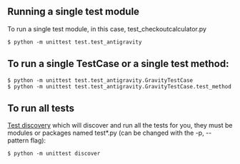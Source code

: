 ## Running a single test module
To run a single test module, in this case, test_checkoutcalculator.py
```
$ python -m unittest test.test_antigravity
```

## To run a single TestCase or a single test method:
```
$ python -m unittest test.test_antigravity.GravityTestCase
$ python -m unittest test.test_antigravity.GravityTestCase.test_method
```

## To run all tests
[Test discovery](https://docs.python.org/2/library/unittest.html#test-discovery) which will discover and run all the tests for you, they must be modules or packages named test*.py (can be changed with the -p, --pattern flag):

```
$ python -m unittest discover
```